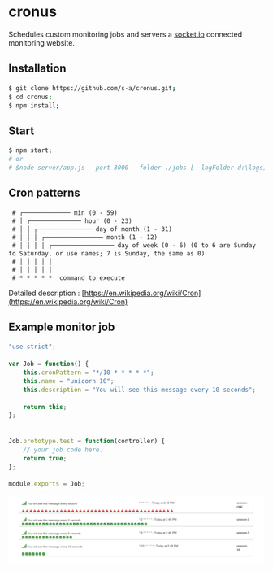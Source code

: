 # cronus
Schedules custom monitoring jobs and servers a [socket.io](http://socket.io/) connected monitoring website.


## Installation
```bash
$ git clone https://github.com/s-a/cronus.git;
$ cd cronus;
$ npm install;
```

## Start
```bash
$ npm start;
# or
# $node server/app.js --port 3000 --folder ./jobs [--logFolder d:\logs];
```

## Cron patterns

```
 # ┌───────────── min (0 - 59) 
 # │ ┌────────────── hour (0 - 23)
 # │ │ ┌─────────────── day of month (1 - 31)
 # │ │ │ ┌──────────────── month (1 - 12)
 # │ │ │ │ ┌───────────────── day of week (0 - 6) (0 to 6 are Sunday to Saturday, or use names; 7 is Sunday, the same as 0)
 # │ │ │ │ │
 # │ │ │ │ │
 # * * * * *  command to execute
```

Detailed description : [https://en.wikipedia.org/wiki/Cron](https://en.wikipedia.org/wiki/Cron)

## Example monitor job
```javascript
"use strict";

var Job = function() {
	this.cronPattern = "*/10 * * * * *";
	this.name = "unicorn 10";
	this.description = "You will see this message every 10 seconds";

	return this;
};


Job.prototype.test = function(controller) {
	// your job code here.
	return true;
};

module.exports = Job;
```

![Screenshot](/screenshot.jpg "Screenshot")